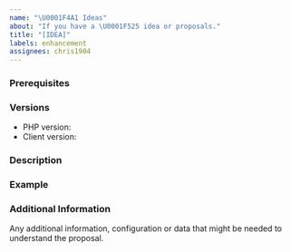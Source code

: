 ```yaml
---
name: "\U0001F4A1 Ideas"
about: "If you have a \U0001F525 idea or proposals."
title: "[IDEA]"
labels: enhancement
assignees: chris1904
---
```


<!--

PLEASE READ: FILLING IN THE TEMPLATE IS REQUIRED!
Issues should require enough information.

Have you read meema-client-php's
contributing guidelines (https://github.com/meemalabs/meema-client-php/blob/main/CONTRIBUTING.md)
and Code Of Conduct (https://github.com/meemalabs/meema-client-php/main/CODE_OF_CONDUCT.md)?
By filing an idea, you are expected to comply with it, including treating everyone with respect.

Please prefix your idea with: [IDEA].

-->

### Prerequisites

### Versions

<!-- Please be as exact and complete as possible when providing version numbers -->

* PHP version: <!-- put your FULL PHP version here -->
* Client version: <!-- put FULL meema-client-php package version here -->

### Description

<!-- Describe your proposal -->

### Example

<!-- Show an example of how this proposal will work.  -->

### Additional Information

Any additional information, configuration or data that might be needed to understand the proposal.
